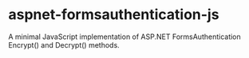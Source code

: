aspnet-formsauthentication-js
=============================

A minimal JavaScript implementation of ASP.NET FormsAuthentication Encrypt() and Decrypt() methods.
